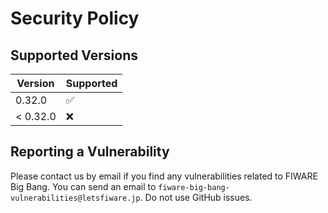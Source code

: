 # Security Policy

## Supported Versions

| Version  | Supported          |
| -------- | ------------------ |
| 0.32.0   | :white_check_mark: |
| < 0.32.0 | :x:                |

## Reporting a Vulnerability

Please contact us by email if you find any vulnerabilities related to FIWARE Big Bang.
You can send an email to `fiware-big-bang-vulnerabilities@letsfiware.jp`. Do not use GitHub issues.
